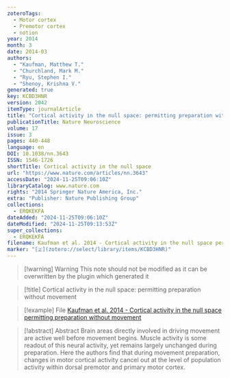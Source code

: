 ```yaml
---
zoteroTags:
  - Motor cortex
  - Premotor cortex
  - notion
year: 2014
month: 3
date: 2014-03
authors:
  - "Kaufman, Matthew T."
  - "Churchland, Mark M."
  - "Ryu, Stephen I."
  - "Shenoy, Krishna V."
generated: true
key: KCBD3HNR
version: 2042
itemType: journalArticle
title: "Cortical activity in the null space: permitting preparation without movement"
publicationTitle: Nature Neuroscience
volume: 17
issue: 3
pages: 440-448
language: en
DOI: 10.1038/nn.3643
ISSN: 1546-1726
shortTitle: Cortical activity in the null space
url: "https://www.nature.com/articles/nn.3643"
accessDate: "2024-11-25T09:06:10Z"
libraryCatalog: www.nature.com
rights: "2014 Springer Nature America, Inc."
extra: "Publisher: Nature Publishing Group"
collections:
  - ERQKEKFA
dateAdded: "2024-11-25T09:06:10Z"
dateModified: "2024-11-25T09:13:53Z"
super_collections:
  - ERQKEKFA
filename: Kaufman et al. 2014 - Cortical activity in the null space permitting preparation without movement
marker: "[🇿](zotero://select/library/items/KCBD3HNR)"
---
```


>[!warning] Warning
> This note should not be modified as it can be overwritten by the plugin which generated it

> [!title] Cortical activity in the null space: permitting preparation without movement

> [!example] File
> [Kaufman et al. 2014 - Cortical activity in the null space permitting preparation without movement](Kaufman%20et%20al.%202014%20-%20Cortical%20activity%20in%20the%20null%20space%20permitting%20preparation%20without%20movement.pdf)

> [!abstract] Abstract
> Brain areas directly involved in driving movement are active well before movement begins. Muscle activity is some readout of this neural activity, yet remains largely unchanged during preparation. Here the authors find that during movement preparation, changes in motor cortical activity cancel out at the level of population activity within dorsal premotor and primary motor cortex.

